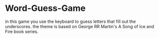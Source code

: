 # Word-Guess-Game
in this game you use the keyboard to guess letters that fill out the underscores.
the theme is based on George RR Martin's A Song of Ice and Fire book series.
